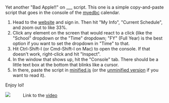Yet another "Bad Apple!!" on ___ script. This one is a simple copy-and-paste script that goes in the console of the [myedbc](https://myeducation.gov.bc.ca/) calendar.

1. Head to the [website](https://myeducation.gov.bc.ca/) and sign in. Then hit "My Info", "Current Schedule", and zoom out to like 33%.
2. Click any element on the screen that would react to a click (like the "School" dropdown or the "Time" dropdown; "FY" (Full Year) is the best option if you want to set the dropdown in "Time" to that.
3. Hit Ctrl-Shift-I (or Cmd-Shift-I on Mac) to open the console. If that doesn't work, right-click and hit "Inspect".
4. In the window that shows up, hit the "Console" tab. There should be a little text box at the bottom that blinks like a cursor.
5. In there, paste the script in [minified.js](https://raw.githubusercontent.com/flatypus/myedbadapple/master/minified.js) (or the [unminified version](https://raw.githubusercontent.com/flatypus/myedbadapple/master/unminified.js) if you want to read it).

Enjoy lol!

<img src="https://user-images.githubusercontent.com/68029599/205485308-13a98e50-9739-4e3b-a819-f01caeaff5e3.png"></img>
&nbsp;
[<img src='https://www.youtube.com/s/desktop/7449ebf7/img/favicon_32x32.png' width='16px'/>](https://www.youtube.com/watch?v=RV3CUIkaDGE)
&nbsp;
Link to the [video](https://www.youtube.com/watch?v=RV3CUIkaDGE)
